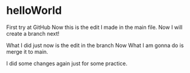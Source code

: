 # helloWorld
First try at GitHub
Now this is the edit I made in the main file. Now I will create a branch next!

What I did just now is the edit in the branch Now What I am gonna do is merge it to main.

I did some changes again just for some practice.
